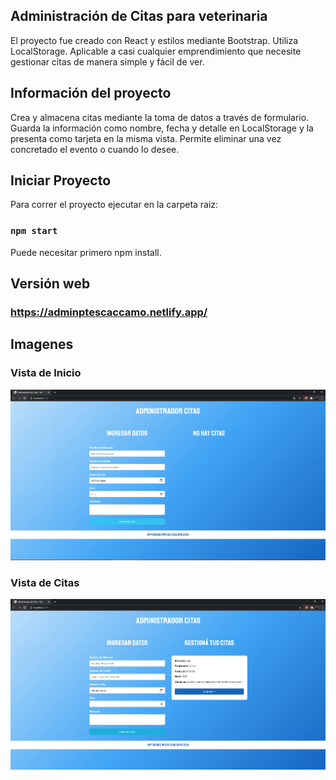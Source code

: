 ## Administración de Citas para veterinaria
El proyecto fue creado con React y estilos mediante Bootstrap. Utiliza LocalStorage.
Aplicable a casi cualquier emprendimiento que necesite gestionar citas de manera simple y fácil de ver.

## Información del proyecto
Crea y almacena citas mediante la toma de datos a través de formulario.
Guarda la información como nombre, fecha y detalle en LocalStorage y la presenta como tarjeta en la misma vista.
Permite eliminar una vez concretado el evento o cuando lo desee.

## Iniciar Proyecto
Para correr el proyecto ejecutar en la carpeta raiz:
### `npm start`
Puede necesitar primero npm install.


## Versión web

### https://adminptescaccamo.netlify.app/

## Imagenes

### Vista de Inicio
![Alt text](./asset/Portada.png?raw=true "Portada")

### Vista de Citas
![Alt text](./asset/Citas.png?raw=true "Citas")



